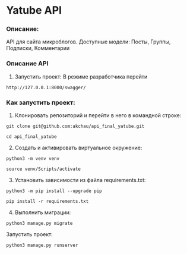 # Yatube API
### Описание:
API для сайта микроблогов.
Доступные модели: Посты, Группы, Подписки, Комментарии

### Описание API
1. Запустить проект: В режиме разработчика перейти

```
http://127.0.0.1:8000/swagger/
```

### Как запустить проект:

1. Клонировать репозиторий и перейти в него в командной строке:

```
git clone git@github.com:akchau/api_final_yatube.git
```

```
cd api_final_yatube
```

2. Cоздать и активировать виртуальное окружение:

```
python3 -m venv venv
```

```
source venv/Scripts/activate
```

3. Установить зависимости из файла requirements.txt:

```
python3 -m pip install --upgrade pip
```

```
pip install -r requirements.txt
```

4. Выполнить миграции:

```
python3 manage.py migrate
```

Запустить проект:

```
python3 manage.py runserver
```
